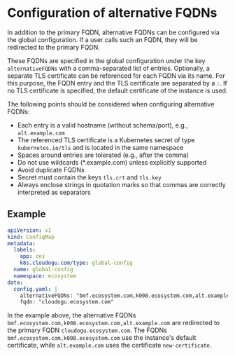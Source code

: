 # Configuration of alternative FQDNs

In addition to the primary FQDN, alternative FQDNs can be configured via the global configuration.
If a user calls such an FQDN, they will be redirected to the primary FQDN.

These FQDNs are specified in the global configuration under the key `alternativeFQDNs` with a comma-separated list of entries.
Optionally, a separate TLS certificate can be referenced for each FQDN via its name. For this purpose, the FQDN entry and the TLS certificate are separated by a `:`.
If no TLS certificate is specified, the default certificate of the instance is used.

The following points should be considered when configuring alternative FQDNs:

- Each entry is a valid hostname (without schema/port), e.g., `alt.example.com`
- The referenced TLS certificate is a Kubernetes secret of type `kubernetes.io/tls` and is located in the same namespace
- Spaces around entries are tolerated (e.g., after the comma)
- Do not use wildcards (*.example.com) unless explicitly supported
- Avoid duplicate FQDNs
- Secret must contain the keys `tls.crt` and `tls.key`
- Always enclose strings in quotation marks so that commas are correctly interpreted as separators

## Example

```yaml
apiVersion: v1
kind: ConfigMap
metadata:
  labels:
    app: ces
    k8s.cloudogu.com/type: global-config
  name: global-config
  namespace: ecosystem
data:
  config.yaml: |
    alternativeFQDNs: "bmf.ecosystem.com,k008.ecosystem.com,alt.example.com:new-certificate",
    fqdn: "cloudogu.ecosystem.com"
```

In the example above, the alternative FQDNs `bmf.ecosystem.com,k008.ecosystem.com,alt.example.com` are redirected to the primary FQDN `cloudogu.ecosystem.com`.
The FQDNs `bmf.ecosystem.com,k008.ecosystem.com` use the instance's default certificate, while `alt.example.com` uses the certificate `new-certificate`.